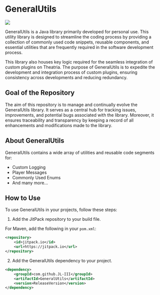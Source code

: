 # GeneralUtils

[![](https://jitpack.io/v/JL-III/GeneralUtils.svg)](https://jitpack.io/#JL-III/GeneralUtils)

GeneralUtils is a Java library primarily developed for personal use. This utility library is designed to streamline the coding process by providing a collection of commonly used code snippets, reusable components, and essential utilities that are frequently required in the software development process.

This library also houses key logic required for the seamless integration of custom plugins on Theatria. The purpose of GeneralUtils is to expedite the development and integration process of custom plugins, ensuring consistency across developments and reducing redundancy.

## Goal of the Repository

The aim of this repository is to manage and continually evolve the GeneralUtils library. It serves as a central hub for tracking issues, improvements, and potential bugs associated with the library. Moreover, it ensures traceability and transparency by keeping a record of all enhancements and modifications made to the library.

## About GeneralUtils

GeneralUtils contains a wide array of utilities and reusable code segments for:

- Custom Logging
- Player Messages
- Commonly Used Enums
- And many more...

## How to Use

To use GeneralUtils in your projects, follow these steps:

1. Add the JitPack repository to your build file.

For Maven, add the following in your `pom.xml`:

```xml
<repository>
    <id>jitpack.io</id>
    <url>https://jitpack.io</url>
</repository>
```
2. Add the GeneralUtils dependency to your project.
```xml
<dependency>
    <groupId>com.github.JL-III</groupId>
    <artifactId>GeneralUtils</artifactId>
    <version>ReleaseVersion</version>
</dependency>
```